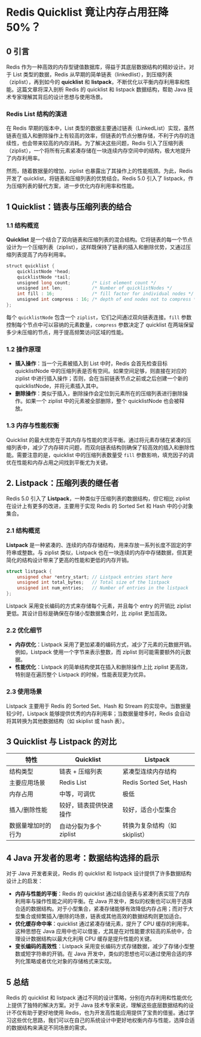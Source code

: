 # Redis Quicklist 竟让内存占用狂降50%？

## 0 引言

Redis 作为一种高效的内存型键值数据库，得益于其底层数据结构的精妙设计。对于 List 类型的数据，Redis 从早期的简单链表（linkedlist），到压缩列表（ziplist），再到如今的 **quicklist** 和 **listpack**，不断优化以平衡内存利用率和性能。这篇文章将深入剖析 Redis 的 quicklist 和 listpack 数据结构，帮助 Java 技术专家理解其背后的设计思想与使用场景。

### Redis List 结构的演进

在 Redis 早期的版本中，List 类型的数据主要通过链表（LinkedList）实现，虽然链表在插入和删除操作上有较高的效率，但链表的节点分散存储，不利于内存的连续性，也会带来较高的内存消耗。为了解决这些问题，Redis 引入了压缩列表（ziplist），一个将所有元素紧凑存储在一块连续内存空间中的结构，极大地提升了内存利用率。

然而，随着数据量的增加，ziplist 也暴露出了其操作上的性能瓶颈。为此，Redis 开发了 quicklist，将链表和压缩列表的优势结合。Redis 5.0 引入了 listpack，作为压缩列表的替代方案，进一步优化内存利用率和性能。

## 1 Quicklist：链表与压缩列表的结合

### 1.1 结构概览

**Quicklist** 是一个结合了双向链表和压缩列表的混合结构。它将链表的每一个节点设计为一个压缩列表（ziplist），这样既保持了链表的插入和删除优势，又通过压缩列表提高了内存利用率。

```java
struct quicklist {
    quicklistNode *head;
    quicklistNode *tail;
    unsigned long count;        /* List element count */
    unsigned int len;           /* Number of quicklistNodes */
    int fill : 16;              /* fill factor for individual nodes */
    unsigned int compress : 16; /* depth of end nodes not to compress */
};
```

每个 `quicklistNode` 包含一个 `ziplist`，它们之间通过双向链表连接。`fill` 参数控制每个节点中可以容纳的元素数量，`compress` 参数决定了 quicklist 在两端保留多少未压缩的节点，用于提高频繁访问区域的性能。

### 1.2 操作原理

- **插入操作**：当一个元素被插入到 List 中时，Redis 会首先检查目标 quicklistNode 中的压缩列表是否有空间。如果空间足够，则直接在对应的 ziplist 中进行插入操作；否则，会在当前链表节点之前或之后创建一个新的 quicklistNode，并将元素插入其中。
- **删除操作**：类似于插入，删除操作会定位到元素所在的压缩列表进行删除操作。如果一个 ziplist 中的元素被全部删除，整个 quicklistNode 也会被释放。

### 1.3 内存与性能权衡

Quicklist 的最大优势在于其内存与性能的灵活平衡。通过将元素存储在紧凑的压缩列表中，减少了内存碎片问题，而双向链表结构则确保了较高效的插入和删除性能。需要注意的是，quicklist 中的压缩列表数量受 `fill` 参数影响，填充因子的调优在性能和内存占用之间找到平衡尤为关键。

## 2. Listpack：压缩列表的继任者

Redis 5.0 引入了 **Listpack**，一种类似于压缩列表的数据结构，但它相比 ziplist 在设计上有更多的改进，主要用于实现 Redis 的 Sorted Set 和 Hash 中的小对象集合。

### 2.1 结构概览

**Listpack** 是一种紧凑的、连续的内存存储结构，用来存放一系列长度不固定的字符串或整数。与 ziplist 类似，Listpack 也在一块连续的内存中存储数据，但其更简化的结构设计带来了更高的性能和更低的内存开销。

```c
struct listpack {
    unsigned char *entry_start; // Listpack entries start here
    unsigned int total_bytes;   // Total size of the listpack
    unsigned int num_entries;   // Number of entries in the listpack
};
```

Listpack 采用变长编码的方式来存储每个元素，并且每个 entry 的开销比 ziplist 更低。其设计目标是确保在存储小型数据集合时，比 ziplist 更加高效。

### 2.2 优化细节

- **内存优化**：Listpack 采用了更加紧凑的编码方式，减少了元素的元数据开销。例如，Listpack 使用一个字节来表示整数，而 ziplist 则可能需要额外的元数据。
- **性能优化**：Listpack 的简单结构使其在插入和删除操作上比 ziplist 更高效，特别是在遍历整个 Listpack 的时候，性能表现更为优异。

### 2.3 使用场景

Listpack 主要用于 Redis 的 Sorted Set、Hash 和 Stream 的实现中。当数据量较少时，Listpack 能够提供优秀的内存利用率；当数据量增多时，Redis 会自动将其转换为其他数据结构（如 skiplist 或 hash 表）。

## 3 Quicklist 与 Listpack 的对比

| 特性               | Quicklist              | Listpack                      |
| ------------------ | ---------------------- | ----------------------------- |
| 结构类型           | 链表 + 压缩列表        | 紧凑型连续内存结构            |
| 主要应用场景       | Redis List             | Redis Sorted Set, Hash        |
| 内存占用           | 中等，可调优           | 极低                          |
| 插入/删除性能      | 较好，链表提供快速操作 | 较好，适合小型集合            |
| 数据量增加时的行为 | 自动分裂为多个 ziplist | 转换为复杂结构（如 skiplist） |

## 4 Java 开发者的思考：数据结构选择的启示

对于 Java 开发者来说，Redis 的 quicklist 和 listpack 设计提供了许多数据结构设计上的启发：

- **内存与性能的平衡**：Redis 的 quicklist 通过结合链表与紧凑列表实现了内存利用率与操作性能之间的平衡。在 Java 开发中，类似的权衡也可以用于选择合适的数据结构。对于小型集合，紧凑存储能够有效降低内存占用；而对于大型集合或频繁插入/删除的场景，链表或其他高效的数据结构则更加适合。
- **优化缓存命中率**：quicklist 通过紧凑存储元素，提升了 CPU 缓存的利用率。这种思想在 Java 应用中也可以借鉴，尤其是在对性能要求较高的系统中，合理设计数据结构以最大化利用 CPU 缓存是提升性能的关键。
- **变长编码的高效性**：Listpack 采用变长编码方式存储数据，减少了存储小型整数或短字符串的开销。在 Java 开发中，类似的思想也可以通过使用合适的序列化策略或者优化对象的存储格式来实现。

## 5 总结

Redis 的 quicklist 和 listpack 通过不同的设计策略，分别在内存利用和性能优化上提供了独特的解决方案。对于 Java 技术专家来说，理解这些底层数据结构的设计不仅有助于更好地使用 Redis，也为开发高性能应用提供了宝贵的借鉴。通过学习这些优化思路，我们可以在自己的系统设计中更好地权衡内存与性能，选择合适的数据结构来满足不同场景的需求。